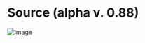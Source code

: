 # Source (alpha v. 0.88)

![Image](https://github.com/fil1n/source/blob/master/image.jpg?raw=true)

